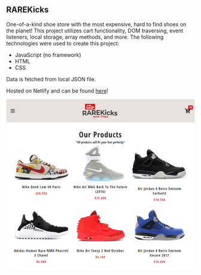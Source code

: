 ## RAREKicks

One-of-a-kind shoe store with the most expensive, hard to find shoes on the planet! This project utilizes cart functionality, DOM traversing, event listeners, local storage, array methods, and more. The following technologies were used to create this project:

- JavaScript (no framework)
- HTML
- CSS

Data is fetched from local JSON file.

Hosted on Netlify and can be found <a href="https://xenodochial-bassi-d0c654.netlify.com/" target="_blank">here</a>!

![](images/main-snippet.PNG)